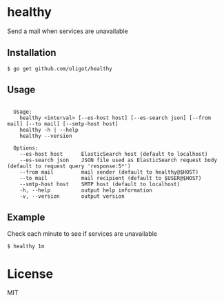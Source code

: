 
# healthy

 Send a mail when services are unavailable

## Installation

```
$ go get github.com/oligot/healthy
```

## Usage

```

  Usage:
    healthy <interval> [--es-host host] [--es-search json] [--from mail] [--to mail] [--smtp-host host]
    healthy -h | --help
    healthy --version

  Options:
    --es-host host      ElasticSearch host (default to localhost)
    --es-search json    JSON file used as ElasticSearch request body (default to request query 'response:5*')
    --from mail         mail sender (default to healthy@$HOST)
    --to mail           mail recipient (default to $USER@$HOST)
    --smtp-host host    SMTP host (default to localhost)
    -h, --help          output help information
    -v, --version       output version

```

## Example

  Check each minute to see if services are unavailable

```
$ healthy 1m
```

# License

MIT
